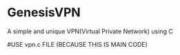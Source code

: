 # GenesisVPN
A simple and unique VPN(Virtual Private Network) using C


#USE vpn.c FILE (BECAUSE THIS IS MAIN CODE)
